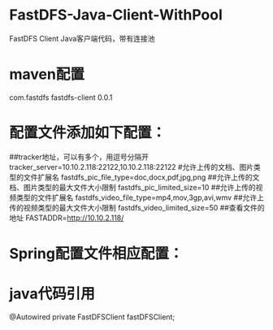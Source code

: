 # FastDFS-Java-Client-WithPool
FastDFS Client Java客户端代码，带有连接池

# maven配置
<dependency>
	<groupId>com.fastdfs</groupId>
	<artifactId>fastdfs-client</artifactId>
	<version>0.0.1</version>
</dependency>

# 配置文件添加如下配置：
##tracker地址，可以有多个，用逗号分隔开
tracker_server=10.10.2.118:22122,10.10.2.118:22122
#允许上传的文档、图片类型的文件扩展名
fastdfs_pic_file_type=doc,docx,pdf,jpg,png
##允许上传的文档、图片类型的最大文件大小限制
fastdfs_pic_limited_size=10
##允许上传的视频类型的文件扩展名
fastdfs_video_file_type=mp4,mov,3gp,avi,wmv
##允许上传的视频类型的最大文件大小限制
fastdfs_video_limited_size=50
##查看文件的地址
FASTADDR=http://10.10.2.118/

# Spring配置文件相应配置：
<!-- 初始化FastDFS配置 -->
<bean id="fastDFSClient" class="com.fastdfs.FastDFSClient">
	<constructor-arg index="0" value="${tracker_server}">
	</constructor-arg>
	<constructor-arg index="1" value="${fastdfs_pic_file_type}">
	</constructor-arg>
	<constructor-arg index="2" value="${fastdfs_pic_limited_size}">
	</constructor-arg>
	<constructor-arg index="3" value="${fastdfs_video_file_type}">
	</constructor-arg>
	<constructor-arg index="4" value="${fastdfs_video_limited_size}">
	</constructor-arg>
</bean>

# java代码引用
@Autowired
private FastDFSClient fastDFSClient;